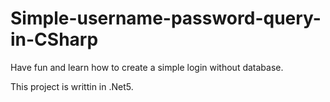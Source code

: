 # Simple-username-password-query-in-CSharp
Have fun and learn how to create a simple login without database.

This project is writtin in .Net5.
